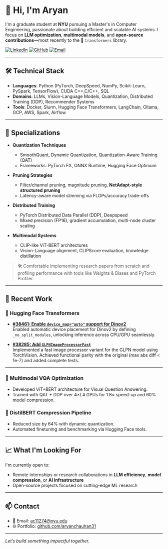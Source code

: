 # 👋 Hi, I'm Aryan 

I'm a graduate student at **NYU** pursuing a Master's in Computer Engineering, passionate about building efficient and scalable AI systems. I focus on **LLM optimization**, **multimodal models**, and **open-source contributions**—most recently to the 🤗 `transformers` library.

[![LinkedIn](https://img.shields.io/badge/LinkedIn-aryanchauhan31-blue?logo=linkedin)](https://linkedin.com/in/aryanchauhan31)
[![GitHub](https://img.shields.io/badge/GitHub-aryanchauhan31-black?logo=github)](https://github.com/aryanchauhan31)
[![Email](https://img.shields.io/badge/Email-ac11274@nyu.edu-red?logo=gmail)](mailto:ac11274@nyu.edu)

---

## 🛠️ Technical Stack

- **Languages**: Python (PyTorch, DeepSpeed, NumPy, Scikit-Learn, PySpark, TensorFlow), CUDA C++,C/C++, SQL 
- **Domains**: LLMs, Vision-Language Models, Quantization, Distributed Training (DDP), Recommender Systems
- **Tools**: Docker, Slurm, Hugging Face Transformers, LangChain, Ollama, GCP, AWS, Spark, Airflow

---

## 🧠 Specializations

- **Quantization Techniques**
  - SmoothQuant, Dynamic Quantization, Quantization-Aware Training (QAT)
  - Frameworks: PyTorch FX, ONNX Runtime, Hugging Face Optimum

- **Pruning Strategies**
  - Filter/channel pruning, magnitude pruning, **NetAdapt-style structured pruning**
  - Latency-aware model slimming via FLOPs/accuracy trade-offs

- **Distributed Training**
  - PyTorch Distributed Data Parallel (DDP), Deepspeed
  - Mixed precision (FP16), gradient accumulation, multi-node cluster scaling

- **Multimodal Systems**
  - CLIP-like ViT-BERT architectures
  - Vision-Language alignment, CLIPScore evaluation, knowledge distillation

> 🛠️ Comfortable implementing research papers from scratch and profiling performance with tools like Weights & Biases and PyTorch Profiler.

---

## 🚀 Recent Work



### 🤗 Hugging Face Transformers

- **[#38461: Enable `device_map="auto"` support for Dinov2](https://github.com/huggingface/transformers/pull/38461)**  
  Enabled automatic device placement for Dinov2 by defining `_no_split_modules`, unlocking inference across CPU/GPU seamlessly.

- **[#38285: Add `GLPNImageProcessorFast`](https://github.com/huggingface/transformers/pull/38285)**  
  Implemented a fast image processor variant for the GLPN model using TorchVision. Achieved functional parity with the original (max abs diff < 1e-7) and added complete tests.

---

### 📸 Multimodal VQA Optimization
- Developed ViT+BERT architecture for Visual Question Answering.
- Trained with QAT + DDP over 4×L4 GPUs for 1.8× speed-up and 60% model compression.

### 🧠 DistilBERT Compression Pipeline
- Reduced size by 64% with dynamic quantization.
- Automated finetuning and benchmarking via Hugging Face tools.

---

## 📈 What I'm Looking For
I'm currently open to:
- Remote internships or research collaborations in **LLM efficiency**, **model compression**, or **AI infrastructure**
- Open-source projects focused on cutting-edge ML research

---

## 📫 Contact
- 📧 Email: [ac11274@nyu.edu](mailto:ac11274@nyu.edu)
- 🌐 Portfolio: [github.com/aryanchauhan31](https://github.com/aryanchauhan31)

---

*Let’s build something impactful together.*
